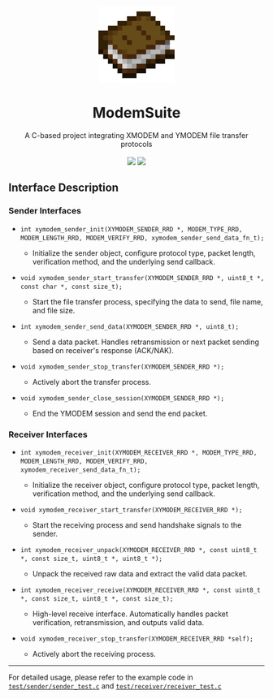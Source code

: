 <div align="center">
  <img src="../images/icon.webp" height="150">
  <h1>ModemSuite</h1>
  <span>A C-based project integrating XMODEM and YMODEM file transfer protocols</span>
</div>
<br>
<div align="center">
  <img src="https://img.shields.io/badge/License-Apache2.0-green?logoColor=63%2C%20185%2C%2017&label=license&labelColor=63%2C%20185%2C%2017&color=63%2C%20185%2C%2017">
  <img src="https://img.shields.io/badge/Language-C-green?logoColor=63%2C%20185%2C%2017&labelColor=63%2C%20185%2C%2017&color=63%2C%20185%2C%2017">
</div>

## Interface Description

### Sender Interfaces

- `int xymodem_sender_init(XYMODEM_SENDER_RRD *, MODEM_TYPE_RRD, MODEM_LENGTH_RRD, MODEM_VERIFY_RRD, xymodem_sender_send_data_fn_t);`  
  - Initialize the sender object, configure protocol type, packet length, verification method, and the underlying send callback.

- `void xymodem_sender_start_transfer(XYMODEM_SENDER_RRD *, uint8_t *, const char *, const size_t);`  
  - Start the file transfer process, specifying the data to send, file name, and file size.

- `int xymodem_sender_send_data(XYMODEM_SENDER_RRD *, uint8_t);`  
  - Send a data packet. Handles retransmission or next packet sending based on receiver's response (ACK/NAK).

- `void xymodem_sender_stop_transfer(XYMODEM_SENDER_RRD *);`  
  - Actively abort the transfer process.

- `void xymodem_sender_close_session(XYMODEM_SENDER_RRD *);`  
  - End the YMODEM session and send the end packet.

### Receiver Interfaces

- `int xymodem_receiver_init(XYMODEM_RECEIVER_RRD *, MODEM_TYPE_RRD, MODEM_LENGTH_RRD, MODEM_VERIFY_RRD, xymodem_receiver_send_data_fn_t);`  
  - Initialize the receiver object, configure protocol type, packet length, verification method, and the underlying send callback.

- `void xymodem_receiver_start_transfer(XYMODEM_RECEIVER_RRD *);`  
  - Start the receiving process and send handshake signals to the sender.

- `int xymodem_receiver_unpack(XYMODEM_RECEIVER_RRD *, const uint8_t *, const size_t, uint8_t *, uint8_t *);`  
  - Unpack the received raw data and extract the valid data packet.

- `int xymodem_receiver_receive(XYMODEM_RECEIVER_RRD *, const uint8_t *, const size_t, uint8_t *, const size_t);`  
  - High-level receive interface. Automatically handles packet verification, retransmission, and outputs valid data.

- `void xymodem_receiver_stop_transfer(XYMODEM_RECEIVER_RRD *self);`  
  - Actively abort the receiving process.

---

For detailed usage, please refer to the example code in [`test/sender/sender_test.c`](../../ModemSuite/test/sender/sender_test.c) and [`test/receiver/receiver_test.c`](../../ModemSuite/test/receiver/receiver_test.c)